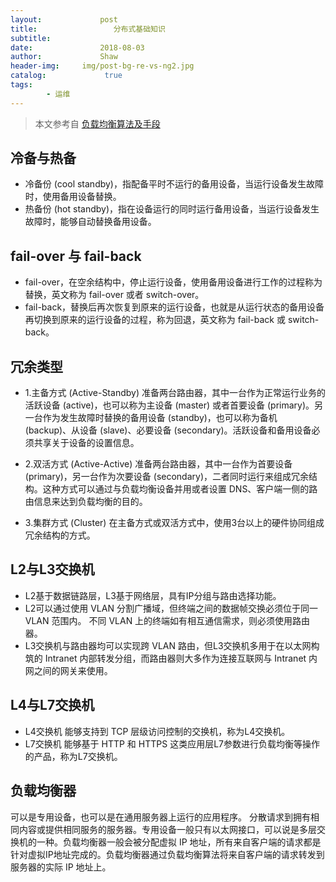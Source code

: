 ```yaml
---
layout:             post
title:                 分布式基础知识
subtitle:           
date:      	        2018-08-03
author:             Shaw
header-img:     img/post-bg-re-vs-ng2.jpg
catalog: 	         true
tags:
        - 运维
---
```

>本文参考自 [负载均衡算法及手段](https://segmentfault.com/a/1190000004492447)

冷备与热备
-
- 冷备份 (cool standby)，指配备平时不运行的备用设备，当运行设备发生故障时，使用备用设备替换。
- 热备份 (hot standby)，指在设备运行的同时运行备用设备，当运行设备发生故障时，能够自动替换备用设备。

fail-over 与 fail-back
- 
- fail-over，在空余结构中，停止运行设备，使用备用设备进行工作的过程称为替换，英文称为 fail-over 或者 switch-over。
- fail-back，替换后再次恢复到原来的运行设备，也就是从运行状态的备用设备再切换到原来的运行设备的过程，称为回退，英文称为 fail-back 或 switch-back。

冗余类型
-
- 1.主备方式 (Active-Standby)
准备两台路由器，其中一台作为正常运行业务的活跃设备 (active)，也可以称为主设备 (master) 或者首要设备 (primary)。另一台作为发生故障时替换的备用设备 (standby)，也可以称为备机 (backup)、从设备 (slave)、必要设备 (secondary)。活跃设备和备用设备必须共享关于设备的设置信息。
- 2.双活方式 (Active-Active)
准备两台路由器，其中一台作为首要设备 (primary)，另一台作为次要设备 (secondary)，二者同时运行来组成冗余结构。这种方式可以通过与负载均衡设备并用或者设置 DNS、客户端一侧的路由信息来达到负载均衡的目的。

- 3.集群方式 (Cluster)
在主备方式或双活方式中，使用3台以上的硬件协同组成冗余结构的方式。

L2与L3交换机
-
- L2基于数据链路层，L3基于网络层，具有IP分组与路由选择功能。
- L2可以通过使用 VLAN 分割广播域，但终端之间的数据帧交换必须位于同一 VLAN 范围内。 不同 VLAN 上的终端如有相互通信需求，则必须使用路由器。
- L3交换机与路由器均可以实现跨 VLAN 路由，但L3交换机多用于在以太网构筑的 Intranet 内部转发分组，而路由器则大多作为连接互联网与 Intranet 内网之间的网关来使用。

L4与L7交换机
-
- L4交换机
能够支持到 TCP 层级访问控制的交换机，称为L4交换机。
- L7交换机
能够基于 HTTP 和 HTTPS 这类应用层L7参数进行负载均衡等操作的产品，称为L7交换机。

负载均衡器
-
可以是专用设备，也可以是在通用服务器上运行的应用程序。 分散请求到拥有相同内容或提供相同服务的服务器。专用设备一般只有以太网接口，可以说是多层交换机的一种。负载均衡器一般会被分配虚拟 IP 地址，所有来自客户端的请求都是针对虚拟IP地址完成的。负载均衡器通过负载均衡算法将来自客户端的请求转发到服务器的实际 IP 地址上。